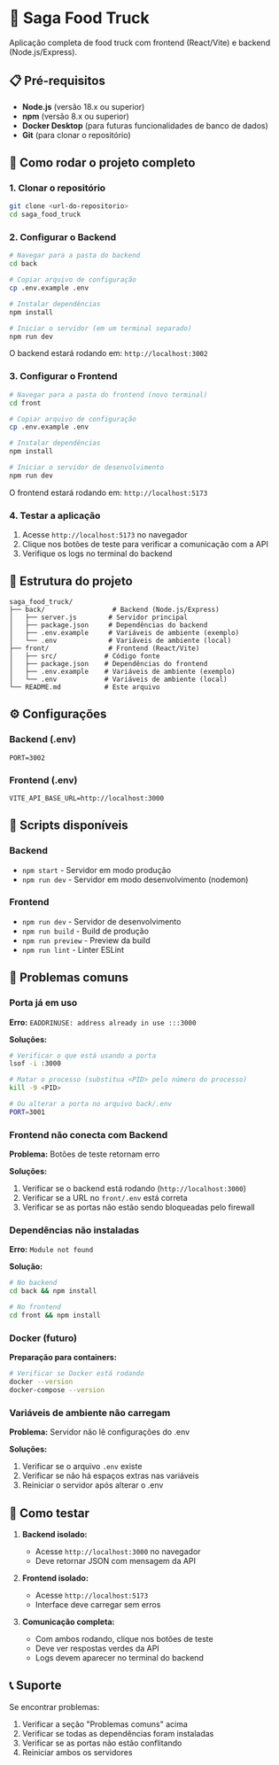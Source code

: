 # 🚚 Saga Food Truck

Aplicação completa de food truck com frontend (React/Vite) e backend (Node.js/Express).

## 📋 Pré-requisitos

- **Node.js** (versão 18.x ou superior)
- **npm** (versão 8.x ou superior)
- **Docker Desktop** (para futuras funcionalidades de banco de dados)
- **Git** (para clonar o repositório)

## 🚀 Como rodar o projeto completo

### 1. Clonar o repositório

```bash
git clone <url-do-repositorio>
cd saga_food_truck
```

### 2. Configurar o Backend

```bash
# Navegar para a pasta do backend
cd back

# Copiar arquivo de configuração
cp .env.example .env

# Instalar dependências
npm install

# Iniciar o servidor (em um terminal separado)
npm run dev
```

O backend estará rodando em: `http://localhost:3002`

### 3. Configurar o Frontend

```bash
# Navegar para a pasta do frontend (novo terminal)
cd front

# Copiar arquivo de configuração
cp .env.example .env

# Instalar dependências
npm install

# Iniciar o servidor de desenvolvimento
npm run dev
```

O frontend estará rodando em: `http://localhost:5173`

### 4. Testar a aplicação

1. Acesse `http://localhost:5173` no navegador
2. Clique nos botões de teste para verificar a comunicação com a API
3. Verifique os logs no terminal do backend

## 📁 Estrutura do projeto

```
saga_food_truck/
├── back/                 # Backend (Node.js/Express)
│   ├── server.js        # Servidor principal
│   ├── package.json     # Dependências do backend
│   ├── .env.example     # Variáveis de ambiente (exemplo)
│   └── .env             # Variáveis de ambiente (local)
├── front/               # Frontend (React/Vite)
│   ├── src/            # Código fonte
│   ├── package.json    # Dependências do frontend
│   ├── .env.example    # Variáveis de ambiente (exemplo)
│   └── .env            # Variáveis de ambiente (local)
└── README.md           # Este arquivo
```

## ⚙️ Configurações

### Backend (.env)
```
PORT=3002
```

### Frontend (.env)
```
VITE_API_BASE_URL=http://localhost:3000
```

## 📜 Scripts disponíveis

### Backend
- `npm start` - Servidor em modo produção
- `npm run dev` - Servidor em modo desenvolvimento (nodemon)

### Frontend
- `npm run dev` - Servidor de desenvolvimento
- `npm run build` - Build de produção
- `npm run preview` - Preview da build
- `npm run lint` - Linter ESLint

## 🔧 Problemas comuns

### Porta já em uso
**Erro:** `EADDRINUSE: address already in use :::3000`

**Soluções:**
```bash
# Verificar o que está usando a porta
lsof -i :3000

# Matar o processo (substitua <PID> pelo número do processo)
kill -9 <PID>

# Ou alterar a porta no arquivo back/.env
PORT=3001
```

### Frontend não conecta com Backend
**Problema:** Botões de teste retornam erro

**Soluções:**
1. Verificar se o backend está rodando (`http://localhost:3000`)
2. Verificar se a URL no `front/.env` está correta
3. Verificar se as portas não estão sendo bloqueadas pelo firewall

### Dependências não instaladas
**Erro:** `Module not found`

**Solução:**
```bash
# No backend
cd back && npm install

# No frontend  
cd front && npm install
```

### Docker (futuro)
**Preparação para containers:**
```bash
# Verificar se Docker está rodando
docker --version
docker-compose --version
```

### Variáveis de ambiente não carregam
**Problema:** Servidor não lê configurações do .env

**Soluções:**
1. Verificar se o arquivo `.env` existe
2. Verificar se não há espaços extras nas variáveis
3. Reiniciar o servidor após alterar o .env

## 🧪 Como testar

1. **Backend isolado:**
   - Acesse `http://localhost:3000` no navegador
   - Deve retornar JSON com mensagem da API

2. **Frontend isolado:**
   - Acesse `http://localhost:5173`
   - Interface deve carregar sem erros

3. **Comunicação completa:**
   - Com ambos rodando, clique nos botões de teste
   - Deve ver respostas verdes da API
   - Logs devem aparecer no terminal do backend

## 📞 Suporte

Se encontrar problemas:
1. Verificar a seção "Problemas comuns" acima
2. Verificar se todas as dependências foram instaladas
3. Verificar se as portas não estão conflitando
4. Reiniciar ambos os servidores